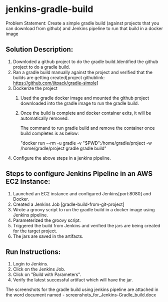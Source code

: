# jenkins-gradle-build


Problem Statement: Create a simple gradle build (against projects that you can download from github) and Jenkins pipeline to run that build in a docker image


Solution Description:
--------------------------------------------------------------------
1. Downloded a github project to do the gradle build.Identified the github project to do a gradle build.
2. Ran a gradle build manually against the project and verified that the builds are getting created[project githublink: https://github.com/jitpack/gradle-simple]
3. Dockerize the project  
    1. Used the gradle docker image and mounted the github project downloaded into the gradle image to run the gradle build.
    2. Once the build is complete and docker container exits, it will be automatically removed.

        The command to run gradle build and remove the container once build completes is as below:
    
        "docker run --rm -u gradle -v "$PWD":/home/gradle/project -w /home/gradle/project gradle gradle build"
4. Configure the above steps in a jenkins pipeline.



Steps to configure Jenkins Pipeline in an AWS EC2 Instance:
---------------------------------------------------------------------
1. Launched an EC2 instance and configured Jenkins[port:8080] and Docker. 
2. Created a Jenkins Job [gradle-build-from-git-project]
3. Wrote a groovy script to run the gradle build in a docker image using Jenkins pipeline. 
4. Parameterized the groovy script. 
5. Triggered the build from Jenkins and verified the jars are being created for the target project. 
6. The jars are saved in the artifacts.

Run Instructions:
---------------------------------------------------------------------
1. Login to Jenkins. 
2. Click on the Jenkins Job. 
3. Click on  "Build with Parameters". 
4. Verify the latest successful artifact which will have the jar.


The screenshots for the gradle build using jenkins pipeline are attached in the word document named - screenshots_for_Jenkins-Gradle_build.docx